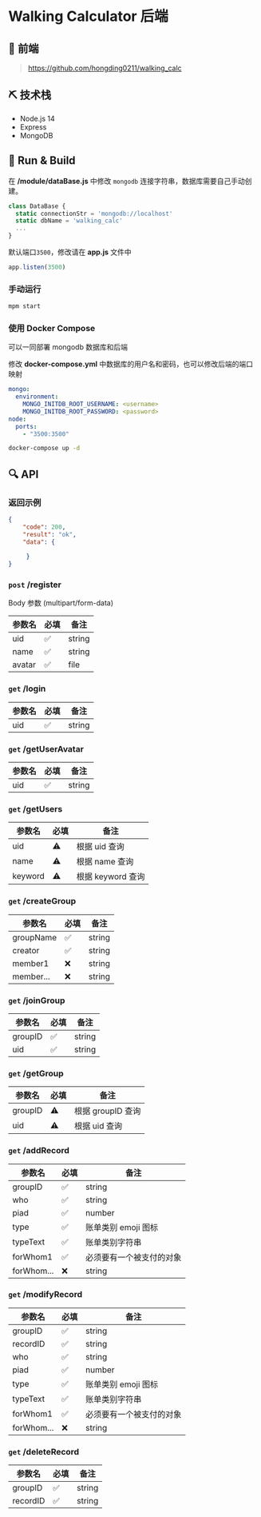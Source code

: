 # Walking Calculator 后端

## 📱 前端

> https://github.com/hongding0211/walking_calc

## ⛏ 技术栈

- Node.js 14
- Express
- MongoDB

## 🌟 Run & Build

在 **/module/dataBase.js** 中修改 `mongodb` 连接字符串，数据库需要自己手动创建。

```js
class DataBase {
  static connectionStr = 'mongodb://localhost'
  static dbName = 'walking_calc'
  ...
}
```

默认端口`3500`，修改请在 **app.js** 文件中

```js
app.listen(3500)
```

### 手动运行

```bash
mpm start
```

### 使用 Docker Compose

可以一同部署 mongodb 数据库和后端

修改 **docker-compose.yml** 中数据库的用户名和密码，也可以修改后端的端口映射

```yml
mongo:
  environment:
    MONGO_INITDB_ROOT_USERNAME: <username>
    MONGO_INITDB_ROOT_PASSWORD: <password>
node:
  ports:
    - "3500:3500"
```

```bash
docker-compose up -d
```

## 🔍 API

### 返回示例

```json
{
    "code": 200,
    "result": "ok",
    "data": { 
        
     }
}
```

### `post` /register

Body 参数 (multipart/form-data)

| 参数名 | 必填 | 备注   |
| ------ | ---- | ------ |
| uid    | ✅    | string |
| name   | ✅    | string |
| avatar | ✅    | file   |

### `get` /login

| 参数名 | 必填 | 备注 |
| ------ | ---- | ---- |
| uid    | ✅    | string |

### `get` /getUserAvatar

| 参数名 | 必填 | 备注 |
| ------ | ---- | ---- |
| uid    | ✅    | string |

### `get` /getUsers

| 参数名  | 必填 | 备注              |
| ------- | ---- | ----------------- |
| uid     | ⚠️    | 根据 uid 查询     |
| name    | ⚠️    | 根据 name 查询    |
| keyword | ⚠️    | 根据 keyword 查询 |

### `get` /createGroup

| 参数名    | 必填 | 备注   |
| --------- | ---- | ------ |
| groupName | ✅    | string |
| creator   | ✅    | string |
| member1   | ❌    | string |
| member... | ❌    | string |

### `get` /joinGroup	

| 参数名  | 必填 | 备注   |
| ------- | ---- | ------ |
| groupID | ✅    | string |
| uid     | ✅    | string |

### `get` /getGroup	

| 参数名  | 必填 | 备注              |
| ------- | ---- | ----------------- |
| groupID | ⚠️    | 根据 groupID 查询 |
| uid     | ⚠️    | 根据 uid 查询     |

### `get` /addRecord

| 参数名     | 必填 | 备注                     |
| ---------- | ---- | ------------------------ |
| groupID    | ✅    | string                   |
| who        | ✅    | string                   |
| piad       | ✅    | number                   |
| type       | ✅    | 账单类别 emoji 图标      |
| typeText   | ✅    | 账单类别字符串           |
| forWhom1   | ✅    | 必须要有一个被支付的对象 |
| forWhom... | ❌     | string                   |

### `get` /modifyRecord

| 参数名     | 必填 | 备注                     |
| ---------- | ---- | ------------------------ |
| groupID    | ✅    | string                   |
| recordID   | ✅    | string                   |
| who        | ✅    | string                   |
| piad       | ✅    | number                   |
| type       | ✅    | 账单类别 emoji 图标      |
| typeText   | ✅    | 账单类别字符串           |
| forWhom1   | ✅    | 必须要有一个被支付的对象 |
| forWhom... | ❌    | string                   |

### `get` /deleteRecord	

| 参数名   | 必填 | 备注   |
| -------- | ---- | ------ |
| groupID  | ✅    | string |
| recordID | ✅    | string |

